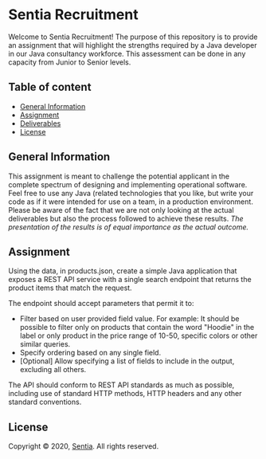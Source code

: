 # Sentia Recruitment
Welcome to Sentia Recruitment!
The purpose of this repository is to provide an assignment that will highlight the strengths required by a Java developer in our Java consultancy workforce. This assessment can be done in any capacity from Junior to Senior levels.

## Table of content
- [General Information](#general-information)
- [Assignment](#assignment)
- [Deliverables](#deliverables)
- [License](#license)

## General Information
This assignment is meant to challenge the potential applicant in the complete spectrum of designing and implementing operational software. Feel free to use any Java (related technologies that you like, but write your code as if it were intended for use on a team, in a production environment. Please be aware of the fact that we are not only looking at the actual deliverables but also the process followed to achieve these results. *The presentation of the results is of equal importance as the actual outcome.*

## Assignment
Using the data, in products.json, create a simple Java application that exposes a REST API service with a single search endpoint that returns the product items that match the request.  

The endpoint should accept parameters that permit it to:
-	Filter based on user provided field value. For example: It should be possible to filter only on products that contain the word "Hoodie" in the label or only product in the price range of 10-50, specific colors or other similar queries.
-	Specify ordering based on any single field.
-	[Optional] Allow specifying a list of fields to include in the output, excluding all others.

The API should conform to REST API standards as much as possible, including use of standard HTTP methods, HTTP headers and any other standard conventions.

## License
Copyright © 2020, [Sentia](https://sentia.com). All rights reserved.
